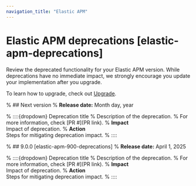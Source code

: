 ```yaml
---
navigation_title: "Elastic APM"
---
```


# Elastic APM deprecations [elastic-apm-deprecations]
Review the deprecated functionality for your Elastic APM version. While deprecations have no immediate impact, we strongly encourage you update your implementation after you upgrade.

To learn how to upgrade, check out [Upgrade](/deploy-manage/upgrade.md).

% ## Next version
% **Release date:** Month day, year

% ::::{dropdown} Deprecation title
% Description of the deprecation.
% For more information, check [PR #](PR link).
% **Impact**<br> Impact of deprecation. 
% **Action**<br> Steps for mitigating deprecation impact.
% ::::

% ## 9.0.0 [elastic-apm-900-deprecations]
% **Release date:** April 1, 2025

% ::::{dropdown} Deprecation title
% Description of the deprecation.
% For more information, check [PR #](PR link).
% **Impact**<br> Impact of deprecation. 
% **Action**<br> Steps for mitigating deprecation impact.
% ::::